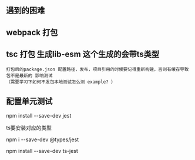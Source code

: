 <!-- 创建项目 先把基础的搭建构建好 -->

## 遇到的困难
## webpack 打包
## tsc 打包 生成lib-esm 这个生成的会带ts类型 
    打包后的package.json 配置路径，发布，项目引用的时候要记得重新构建，否则有缓存导致包不是最新的 影响测试
    （需要学习下如何不发包本地测试怎么测 example? ）


## 配置单元测试

npm install --save-dev jest

ts要安装对应的类型

npm i --save-dev @types/jest

npm install --save-dev ts-jest
